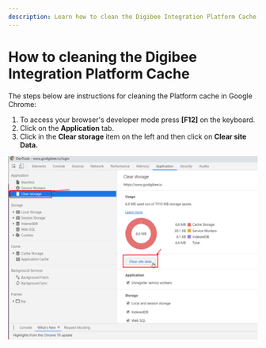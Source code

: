 ```yaml
---
description: Learn how to clean the Digibee Integration Platform Cache on Google Chrome
---
```


# How to cleaning the Digibee Integration Platform Cache

The steps below are instructions for cleaning the Platform cache in Google Chrome:

1. To access your browser's developer mode press **\[F12]** on the keyboard.&#x20;
2. Click on the **Application** tab.&#x20;
3. Click in the **Clear storage** item on the left and then click on **Clear site Data.**&#x20;

![](<../.gitbook/assets/01 (8).png>)
